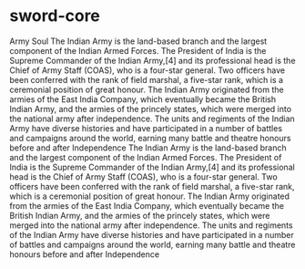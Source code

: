 # sword-core
Army Soul
The Indian Army is the land-based branch and the largest component of the Indian Armed Forces. The President of India is the Supreme Commander of the Indian Army,[4] and its professional head is the Chief of Army Staff (COAS), who is a four-star general. Two officers have been conferred with the rank of field marshal, a five-star rank, which is a ceremonial position of great honour. The Indian Army originated from the armies of the East India Company, which eventually became the British Indian Army, and the armies of the princely states, which were merged into the national army after independence. The units and regiments of the Indian Army have diverse histories and have participated in a number of battles and campaigns around the world, earning many battle and theatre honours before and after Independence
The Indian Army is the land-based branch and the largest component of the Indian Armed Forces. The President of India is the Supreme Commander of the Indian Army,[4] and its professional head is the Chief of Army Staff (COAS), who is a four-star general. Two officers have been conferred with the rank of field marshal, a five-star rank, which is a ceremonial position of great honour. The Indian Army originated from the armies of the East India Company, which eventually became the British Indian Army, and the armies of the princely states, which were merged into the national army after independence. The units and regiments of the Indian Army have diverse histories and have participated in a number of battles and campaigns around the world, earning many battle and theatre honours before and after Independence
